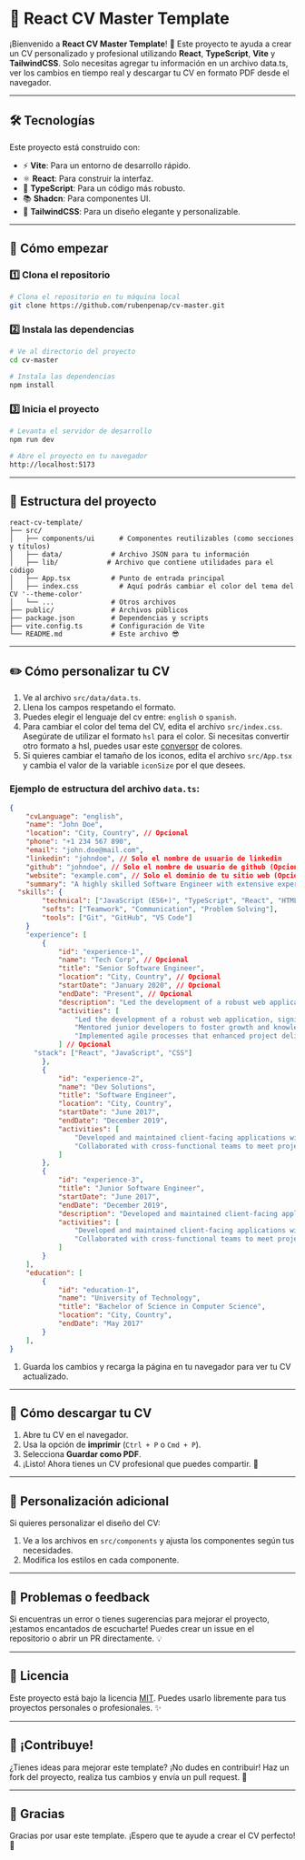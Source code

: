 # 📝 React CV Master Template

¡Bienvenido a **React CV Master Template**! 🚀 Este proyecto te ayuda a crear un CV personalizado y profesional utilizando **React**, **TypeScript**, **Vite** y **TailwindCSS**. Solo necesitas agregar tu información en un archivo data.ts, ver los cambios en tiempo real y descargar tu CV en formato PDF desde el navegador.

---

## 🛠️ Tecnologías

Este proyecto está construido con:

- ⚡ **Vite**: Para un entorno de desarrollo rápido.
- ⚛️ **React**: Para construir la interfaz.
- 🔷 **TypeScript**: Para un código más robusto.
- 📚 **Shadcn**: Para componentes UI.
- 🎨 **TailwindCSS**: Para un diseño elegante y personalizable.

---

## 🚀 Cómo empezar

### 1️⃣ Clona el repositorio

```bash
# Clona el repositorio en tu máquina local
git clone https://github.com/rubenpenap/cv-master.git
```

### 2️⃣ Instala las dependencias

```bash
# Ve al directorio del proyecto
cd cv-master

# Instala las dependencias
npm install
```

### 3️⃣ Inicia el proyecto

```bash
# Levanta el servidor de desarrollo
npm run dev

# Abre el proyecto en tu navegador
http://localhost:5173
```

---

## 📂 Estructura del proyecto

```plaintext
react-cv-template/
├── src/
│   ├── components/ui      # Componentes reutilizables (como secciones y títulos)
│   ├── data/            # Archivo JSON para tu información
│   ├── lib/            # Archivo que contiene utilidades para el código
│   ├── App.tsx          # Punto de entrada principal
│   ├── index.css          # Aquí podrás cambiar el color del tema del CV '--theme-color'
│   └── ...              # Otros archivos
├── public/              # Archivos públicos
├── package.json         # Dependencias y scripts
├── vite.config.ts       # Configuración de Vite
└── README.md            # Este archivo 😎
```

---

## ✏️ Cómo personalizar tu CV

1. Ve al archivo `src/data/data.ts`.
2. Llena los campos respetando el formato.
3. Puedes elegir el lenguaje del cv entre: `english` o `spanish`.
4. Para cambiar el color del tema del CV, edita el archivo `src/index.css`. Asegúrate de utilizar el formato `hsl` para el color. Si necesitas convertir otro formato a hsl, puedes usar este <a href="https://www.w3schools.com/colors/colors_converter.asp" target="_blank" rel="noopener noreferrer">conversor</a> de colores.
5. Si quieres cambiar el tamaño de los iconos, edita el archivo `src/App.tsx` y cambia el valor de la variable `iconSize` por el que desees.

### Ejemplo de estructura del archivo `data.ts`:

```json
{
	"cvLanguage": "english",
	"name": "John Doe",
	"location": "City, Country", // Opcional
	"phone": "+1 234 567 890",
	"email": "john.doe@mail.com",
	"linkedin": "johndoe", // Solo el nombre de usuario de linkedin
	"github": "johndoe", // Solo el nombre de usuario de github (Opcional)
	"website": "example.com", // Solo el dominio de tu sitio web (Opcional)
	"summary": "A highly skilled Software Engineer with extensive experience in web development, project management, and team leadership. Adept at driving innovation and delivering high-quality solutions to meet business objectives.",
  "skills": {
		"technical": ["JavaScript (ES6+)", "TypeScript", "React", "HTML5", "CSS3"],
		"softs": ["Teamwork", "Communication", "Problem Solving"],
		"tools": ["Git", "GitHub", "VS Code"]
	}
	"experience": [
		{
			"id": "experience-1",
			"name": "Tech Corp", // Opcional
			"title": "Senior Software Engineer",
			"location": "City, Country", // Opcional
			"startDate": "January 2020", // Opcional
			"endDate": "Present", // Opcional
			"description": "Led the development of a robust web application, significantly improving performance. Mentored junior developers to foster growth and knowledge sharing. Implemented agile processes that enhanced project delivery and team collaboration.", // Opcional
			"activities": [
				"Led the development of a robust web application, significantly improving performance.",
				"Mentored junior developers to foster growth and knowledge sharing.",
				"Implemented agile processes that enhanced project delivery and team collaboration."
			] // Opcional
      "stack": ["React", "JavaScript", "CSS"]
		},
		{
			"id": "experience-2",
			"name": "Dev Solutions",
			"title": "Software Engineer",
			"location": "City, Country",
			"startDate": "June 2017",
			"endDate": "December 2019",
			"activities": [
				"Developed and maintained client-facing applications with high usability.",
				"Collaborated with cross-functional teams to meet project deadlines effectively."
			]
		},
		{
			"id": "experience-3",
			"title": "Junior Software Engineer",
			"startDate": "June 2017",
			"endDate": "December 2019",
			"description": "Developed and maintained client-facing applications with high usability. Collaborated with cross-functional teams to meet project deadlines effectively.",
			"activities": [
				"Developed and maintained client-facing applications with high usability.",
				"Collaborated with cross-functional teams to meet project deadlines effectively."
			]
		}
	],
	"education": [
		{
			"id": "education-1",
			"name": "University of Technology",
			"title": "Bachelor of Science in Computer Science",
			"location": "City, Country",
			"endDate": "May 2017"
		}
	],
}
```

1. Guarda los cambios y recarga la página en tu navegador para ver tu CV actualizado.

---

## 📄 Cómo descargar tu CV

1. Abre tu CV en el navegador.
2. Usa la opción de **imprimir** (`Ctrl + P` o `Cmd + P`).
3. Selecciona **Guardar como PDF**.
4. ¡Listo! Ahora tienes un CV profesional que puedes compartir. 🥳

---

## 🎨 Personalización adicional

Si quieres personalizar el diseño del CV:

1. Ve a los archivos en `src/components` y ajusta los componentes según tus necesidades.
2. Modifica los estilos en cada componente.

---

## 🐛 Problemas o feedback

Si encuentras un error o tienes sugerencias para mejorar el proyecto, ¡estamos encantados de escucharte! Puedes crear un issue en el repositorio o abrir un PR directamente. 💡

---

## 📜 Licencia

Este proyecto está bajo la licencia [MIT](LICENSE). Puedes usarlo libremente para tus proyectos personales o profesionales. ✨

---

## 🌟 ¡Contribuye!

¿Tienes ideas para mejorar este template? ¡No dudes en contribuir! Haz un fork del proyecto, realiza tus cambios y envía un pull request. 🙌

---

## 🙌 Gracias

Gracias por usar este template. ¡Espero que te ayude a crear el CV perfecto! 💼
